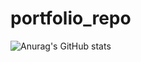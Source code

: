 # portfolio_repo

![Anurag's GitHub stats](https://github-readme-stats.vercel.app/api?username=blue-green&show_icons=true&theme=radical)
